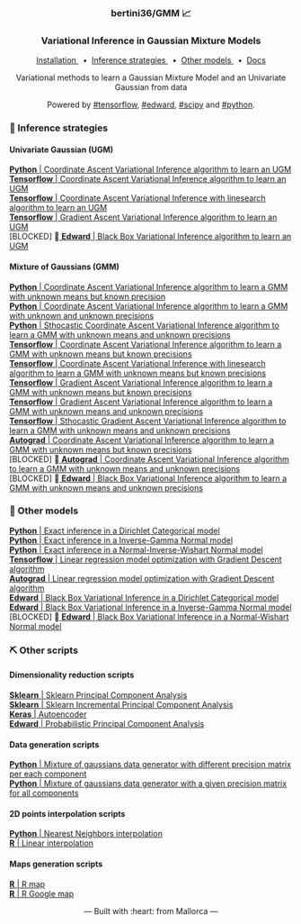<h3 align="center">
    bertini36/GMM 📈
</h3>
<h3 align="center">
    Variational Inference in Gaussian Mixture Models
</h3>
<p align="center">
  <a href="https://github.com/bertini36/GMM/blob/master/setup/provision.sh" target="_blank">
    Installation
  </a>&nbsp;&nbsp;•&nbsp;
  <a href="https://github.com/bertini36/GMM/blob/master/inference/" target="_blank">
    Inference strategies
  </a>&nbsp;&nbsp;•&nbsp;
  <a href="https://github.com/bertini36/GMM/blob/master/models/" target="_blank">
    Other models
  </a>&nbsp;&nbsp;•&nbsp;
  <a href="https://github.com/bertini36/GMM/blob/master/docs/doc.pdf" target="_blank">
    Docs
  </a>
</p>
<p align="center">
Variational methods to learn a Gaussian Mixture Model and an Univariate Gaussian from data
</p>
<p align="center">
Powered by <a href="https://github.com/tensorflow/tensorflow" target="_blank">#tensorflow</a>,
<a href="https://github.com/blei-lab/edward" target="_blank">#edward</a>,
 <a href="https://github.com/scipy/scipy" target="_blank">#scipy</a> and
 <a href="https://www.python.org/" target="_blank">#python</a>.
</p>

### 🎯 Inference strategies

#### Univariate Gaussian (UGM)
<a href="https://github.com/bertini36/GMM/blob/master/inference/python/ugm_cavi.py" target="_blank">
    <strong>Python</strong> | Coordinate Ascent Variational Inference algorithm to learn an UGM
</a><br>
<a href="https://github.com/bertini36/GMM/blob/master/inference/tensorflow/ugm_cavi.py" target="_blank">
    <strong>Tensorflow</strong> | Coordinate Ascent Variational Inference algorithm to learn an UGM
</a><br>
<a href="https://github.com/bertini36/GMM/blob/master/inference/tensorflow/ugm_cavi_linesearch.py" target="_blank">
    <strong>Tensorflow</strong> | Coordinate Ascent Variational Inference with linesearch algorithm to learn an UGM
</a><br>
<a href="https://github.com/bertini36/GMM/blob/master/inference/tensorflow/ugm_gavi.py" target="_blank">
    <strong>Tensorflow</strong> | Gradient Ascent Variational Inference algorithm to learn an UGM
</a><br>
[BLOCKED] 🚧<a href="https://github.com/bertini36/GMM/blob/master/inference/edward/ugm_bbvi.py" target="_blank">
    <strong>Edward</strong> | Black Box Variational Inference algorithm to learn an UGM
</a>

 
#### Mixture of Gaussians (GMM)
<a href="https://github.com/bertini36/GMM/blob/master/inference/python/gmm_means_cavi.py" target="_blank">
    <strong>Python</strong> | Coordinate Ascent Variational Inference algorithm to learn a GMM with unknown means but known precision
</a><br>
<a href="https://github.com/bertini36/GMM/blob/master/inference/python/gmm_cavi.py" target="_blank">
    <strong>Python</strong> | Coordinate Ascent Variational Inference algorithm to learn a GMM with unknown and unknown precisions
</a><br>
<a href="https://github.com/bertini36/GMM/blob/master/inference/python/gmm_scavi.py" target="_blank">
    <strong>Python</strong> | Sthocastic Coordinate Ascent Variational Inference
 algorithm to learn a GMM with unknown means and unknown precisions
</a><br>
<a href="https://github.com/bertini36/GMM/blob/master/inference/tensorflow/gmm_means_cavi.py" target="_blank">
    <strong>Tensorflow</strong> | Coordinate Ascent Variational Inference algorithm to learn a GMM with unknown means but known precisions
</a><br>
<a href="https://github.com/bertini36/GMM/blob/master/inference/tensorflow/gmm_means_cavi_linesearch.py" target="_blank">
    <strong>Tensorflow</strong> | Coordinate Ascent Variational Inference with linesearch algorithm to learn a GMM with unknown means but known precisions
</a><br>
<a href="https://github.com/bertini36/GMM/blob/master/inference/tensorflow/gmm_means_gavi.py" target="_blank">
    <strong>Tensorflow</strong> | Gradient Ascent Variational Inference algorithm to learn a GMM with unknown means but known precisions
</a><br>
<a href="https://github.com/bertini36/GMM/blob/master/inference/tensorflow/gmm_gavi.py" target="_blank">
    <strong>Tensorflow</strong> | Gradient Ascent Variational Inference algorithm to learn a GMM with unknown means and unknown precisions
</a><br>
<a href="https://github.com/bertini36/GMM/blob/master/inference/tensorflow/gmm_sgavi.py" target="_blank">
    <strong>Tensorflow</strong> | Sthocastic Gradient Ascent Variational Inference algorithm to learn a GMM with unknown means and unknown precisions
</a><br>
<a href="https://github.com/bertini36/GMM/blob/master/inference/autograd/gmm_means_cavi.py" target="_blank">
    <strong>Autograd</strong> | Coordinate Ascent Variational Inference algorithm to learn a GMM with unknown means but known precisions
</a><br>
[BLOCKED] 🚧<a href="https://github.com/bertini36/GMM/blob/master/inference/autograd/gmm_means.py" target="_blank">
    <strong>Autograd</strong> | Coordinate Ascent Variational Inference algorithm to learn a GMM with unknown means and unknown precisions
</a><br>
[BLOCKED] 🚧<a href="https://github.com/bertini36/GMM/blob/master/inference/edward/gmm_bbvi.py" target="_blank">
    <strong>Edward</strong> |  Black Box Variational Inference algorithm to learn a GMM with unknown means and unknown precisions
</a>

### 🕺 Other models

<a href="https://github.com/bertini36/GMM/blob/master/models/dirichlet_categorical.py" target="_blank">
    <strong>Python</strong> | Exact inference in a Dirichlet Categorical model
</a><br>
<a href="https://github.com/bertini36/GMM/blob/master/models/invgamma_normal.py" target="_blank">
    <strong>Python</strong> | Exact inference in a Inverse-Gamma Normal model
</a><br>
<a href="https://github.com/bertini36/GMM/blob/master/models/NIW_normal.py" target="_blank">
    <strong>Python</strong> | Exact inference in a Normal-Inverse-Wishart Normal model
</a><br>
<a href="https://github.com/bertini36/GMM/blob/master/models/linear_regression_tf.py" target="_blank">
    <strong>Tensorflow</strong> | Linear regression model optimization with Gradient Descent algorithm
</a><br>
<a href="https://github.com/bertini36/GMM/blob/master/models/linear_regression_ag.py" target="_blank">
    <strong>Autograd</strong> | Linear regression model optimization with Gradient Descent algorithm
</a><br>
<a href="https://github.com/bertini36/GMM/blob/master/models/dirichlet_categorical_edward.py" target="_blank">
    <strong>Edward</strong> | Black Box Variational Inference in a Dirichlet Categorical model
</a><br>
<a href="https://github.com/bertini36/GMM/blob/master/models/invgamma_normal_edward.py" target="_blank">
    <strong>Edward</strong> | Black Box Variational Inference in a Inverse-Gamma Normal model
</a><br>
[BLOCKED] 🚧<a href="https://github.com/bertini36/GMM/blob/master/models/NW_normal_edward.py" target="_blank">
    <strong>Edward</strong> | Black Box Variational Inference in a Normal-Wishart Normal model
</a>
 
### ⛏️ Other scripts

#### Dimensionality reduction scripts
<a href="https://github.com/bertini36/GMM/blob/master/preprocessing/dimReduction/pca.py" target="_blank">
    <strong>Sklearn</strong> | Sklearn Principal Component Analysis
</a><br>
<a href="https://github.com/bertini36/GMM/blob/master/preprocessing/dimReduction/ipca.p" target="_blank">
    <strong>Sklearn</strong> | Sklearn Incremental Principal Component Analysis
</a><br>
<a href="https://github.com/bertini36/GMM/blob/master/preprocessing/dimReduction/ae.p" target="_blank">
    <strong>Keras</strong> | Autoencoder
</a><br>
<a href="https://github.com/bertini36/GMM/blob/master/preprocessing/dimReduction/ppca.p" target="_blank">
    <strong>Edward</strong> | Probabilistic Principal Component Analysis
</a>

#### Data generation scripts
<a href="https://github.com/bertini36/GMM/blob/master/data/synthetic/synthetic_data_generator_means.py" target="_blank">
    <strong>Python</strong> | Mixture of gaussians data generator with different precision matrix per each component
</a><br>
<a href="https://github.com/bertini36/GMM/blob/master/data/synthetic/synthetic_data_generator.py" target="_blank">
    <strong>Python</strong> | Mixture of gaussians data generator with a given precision matrix for all components
</a>
 
#### 2D points interpolation scripts
<a href="https://github.com/bertini36/GMM/blob/master/preprocessing/interpolation/nn_interpolation.py" target="_blank">
    <strong>Python</strong> | Nearest Neighbors interpolation
</a><br>
<a href="https://github.com/bertini36/GMM/blob/master/preprocessing/interpolation/linear_interpolation.R" target="_blank">
    <strong>R</strong> | Linear interpolation
</a><br>

#### Maps generation scripts
<a href="https://github.com/bertini36/GMM/blob/master/preprocessing/maps/map.R" target="_blank">
    <strong>R</strong> | R map
</a><br>
<a href="https://github.com/bertini36/GMM/blob/master/preprocessing/maps/gmap.R" target="_blank">
    <strong>R</strong> | R Google map
</a><br>

<p align="center">&mdash; Built with :heart: from Mallorca &mdash;</p>